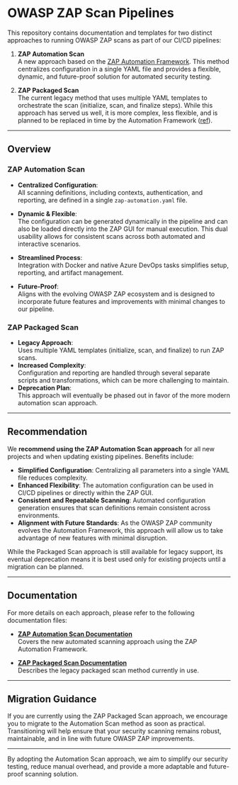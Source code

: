 # OWASP ZAP Scan Pipelines

This repository contains documentation and templates for two distinct approaches to running OWASP ZAP scans as part of our CI/CD pipelines:

1. **ZAP Automation Scan**  
   A new approach based on the [ZAP Automation Framework](https://www.zaproxy.org/docs/automate/automation-framework/). This method centralizes configuration in a single YAML file and provides a flexible, dynamic, and future-proof solution for automated security testing.

2. **ZAP Packaged Scan**  
   The current legacy method that uses multiple YAML templates to orchestrate the scan (initialize, scan, and finalize steps). While this approach has served us well, it is more complex, less flexible, and is planned to be replaced in time by the Automation Framework ([ref](https://www.zaproxy.org/docs/automate/automation-framework/)).

---

## Overview

### ZAP Automation Scan

- **Centralized Configuration**:  
  All scanning definitions, including contexts, authentication, and reporting, are defined in a single `zap-automation.yaml` file.

- **Dynamic & Flexible**:  
  The configuration can be generated dynamically in the pipeline and can also be loaded directly into the ZAP GUI for manual execution. This dual usability allows for consistent scans across both automated and interactive scenarios.

- **Streamlined Process**:  
  Integration with Docker and native Azure DevOps tasks simplifies setup, reporting, and artifact management.

- **Future-Proof**:  
  Aligns with the evolving OWASP ZAP ecosystem and is designed to incorporate future features and improvements with minimal changes to our pipeline.

### ZAP Packaged Scan

- **Legacy Approach**:  
  Uses multiple YAML templates (initialize, scan, and finalize) to run ZAP scans.
- **Increased Complexity**:  
  Configuration and reporting are handled through several separate scripts and transformations, which can be more challenging to maintain.
- **Deprecation Plan**:  
  This approach will eventually be phased out in favor of the more modern automation scan approach.

---

## Recommendation

We **recommend using the ZAP Automation Scan approach** for all new projects and when updating existing pipelines. Benefits include:

- **Simplified Configuration**: Centralizing all parameters into a single YAML file reduces complexity.
- **Enhanced Flexibility**: The automation configuration can be used in CI/CD pipelines or directly within the ZAP GUI.
- **Consistent and Repeatable Scanning**: Automated configuration generation ensures that scan definitions remain consistent across environments.
- **Alignment with Future Standards**: As the OWASP ZAP community evolves the Automation Framework, this approach will allow us to take advantage of new features with minimal disruption.

While the Packaged Scan approach is still available for legacy support, its eventual deprecation means it is best used only for existing projects until a migration can be planned.

---

## Documentation

For more details on each approach, please refer to the following documentation files:

- **[ZAP Automation Scan Documentation](zap-automation-scan.md)**  
  Covers the new automated scanning approach using the ZAP Automation Framework.

- **[ZAP Packaged Scan Documentation](zap-packaged-scan.md)**  
  Describes the legacy packaged scan method currently in use.

---

## Migration Guidance

If you are currently using the ZAP Packaged Scan approach, we encourage you to migrate to the Automation Scan method as soon as practical. Transitioning will help ensure that your security scanning remains robust, maintainable, and in line with future OWASP ZAP improvements.

---

By adopting the Automation Scan approach, we aim to simplify our security testing, reduce manual overhead, and provide a more adaptable and future-proof scanning solution.
